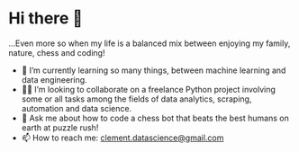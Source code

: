 # Hi there 👋

...Even more so when my life is a balanced mix between enjoying my family, nature, chess and coding!

- 🦾 I’m currently learning so many things, between machine learning and data engineering.
- 👨‍💻 I’m looking to collaborate on a freelance Python project involving some or all tasks among the fields of data analytics, scraping, automation and data science.
- 💬 Ask me about how to code a chess bot that beats the best humans on earth at puzzle rush!
- 📫 How to reach me: clement.datascience@gmail.com
